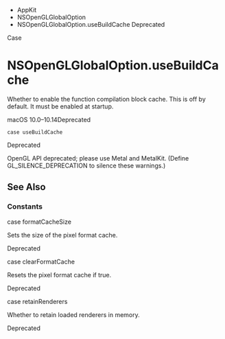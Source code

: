 

- AppKit
- NSOpenGLGlobalOption
-  NSOpenGLGlobalOption.useBuildCache Deprecated

Case

# NSOpenGLGlobalOption.useBuildCache

Whether to enable the function compilation block cache. This is off by default. It must be enabled at startup.

macOS 10.0–10.14Deprecated

``` source
case useBuildCache
```

Deprecated

OpenGL API deprecated; please use Metal and MetalKit. (Define GL_SILENCE_DEPRECATION to silence these warnings.)

## See Also

### Constants

case formatCacheSize

Sets the size of the pixel format cache.

Deprecated

case clearFormatCache

Resets the pixel format cache if true.

Deprecated

case retainRenderers

Whether to retain loaded renderers in memory.

Deprecated

